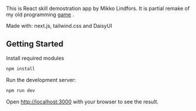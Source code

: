 This is React skill demostration app by Mikko Lindfors. It is partial remake of my old programming [game](https://roboships.sourceforge.net) .

Made with: next.js, tailwind.css and DaisyUI

## Getting Started

Install required modules
```bash
npm install
```

Run the development server:

```bash
npm run dev
```

Open [http://localhost:3000](http://localhost:3000) with your browser to see the result.

